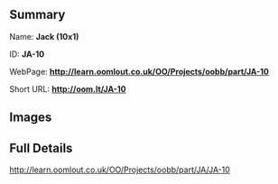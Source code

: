 

## Summary
 
Name: __Jack (10x1)__

ID: __JA-10__

WebPage: __http://learn.oomlout.co.uk/OO/Projects/oobb/part/JA-10__

Short URL: __http://oom.lt/JA-10__


## Images




## Full Details

 http://learn.oomlout.co.uk/OO/Projects/oobb/part/JA/JA-10

